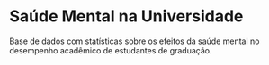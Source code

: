 # Saúde Mental na Universidade

Base de dados com statísticas sobre os efeitos da saúde mental no desempenho acadêmico de estudantes de graduação.


